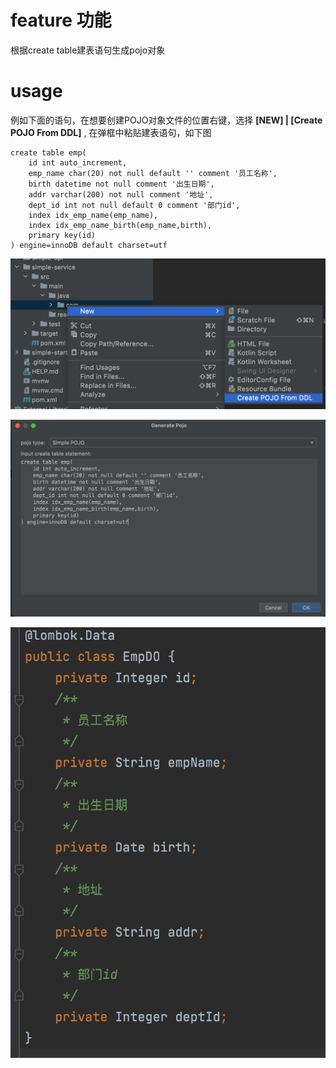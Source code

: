 # feature 功能

根据create table建表语句生成pojo对象


# usage

例如下面的语句，在想要创建POJO对象文件的位置右键，选择
**[NEW] | [Create POJO From DDL]** , 在弹框中粘贴建表语句，如下图

```
create table emp(
    id int auto_increment,
    emp_name char(20) not null default '' comment '员工名称',
    birth datetime not null comment '出生日期',
    addr varchar(200) not null comment '地址',
    dept_id int not null default 0 comment '部门id',
    index idx_emp_name(emp_name),
    index idx_emp_name_birth(emp_name,birth),
    primary key(id)
) engine=innoDB default charset=utf
```

![img1.png](imgs%2Fimg1.png)

![img2.png](imgs%2Fimg2.png)


![img3.png](imgs%2Fimg3.png)